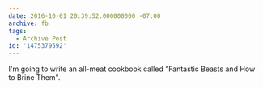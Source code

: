 ```yaml
---
date: 2016-10-01 20:39:52.000000000 -07:00
archive: fb
tags: 
  - Archive Post
id: '1475379592'
---
```


I'm going to write an all-meat cookbook called "Fantastic Beasts and How to Brine Them".
